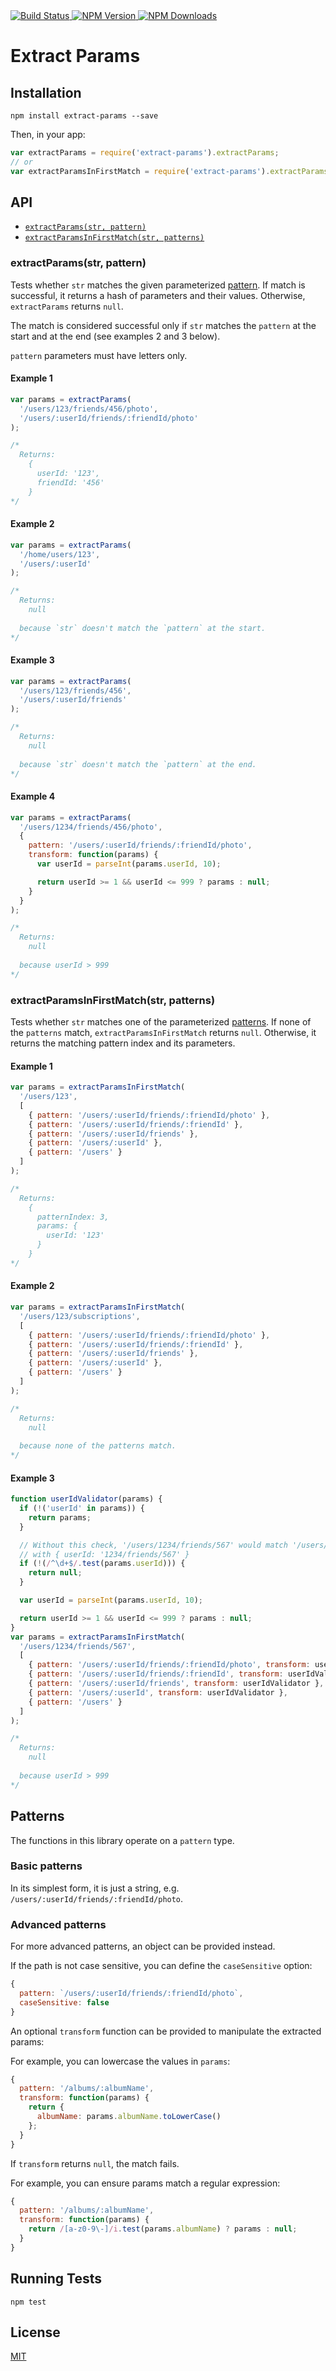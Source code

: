 <a href="https://codeship.com/projects/119982" target="_blank">
  <img src="https://img.shields.io/codeship/ff47ba10-7c98-0133-b9e7-2e6bcf2dba9a/master.svg"
       alt="Build Status" />
</a>
<a href="https://npmjs.org/package/extract-params" target="_blank">
  <img src="https://img.shields.io/npm/v/extract-params.svg"
       alt="NPM Version" />
</a>
<a href="https://npmjs.org/package/extract-params" target="_blank">
  <img src="https://img.shields.io/npm/dm/extract-params.svg"
       alt="NPM Downloads" />
</a>

# Extract Params

## Installation

```shell
npm install extract-params --save
```

Then, in your app:

```js
var extractParams = require('extract-params').extractParams;
// or
var extractParamsInFirstMatch = require('extract-params').extractParamsInFirstMatch;
```

## API

* [`extractParams(str, pattern)`](#extractParams)
* [`extractParamsInFirstMatch(str, patterns)`](#extractParamsInFirstMatch)

<a name="extractParams"></a>
### extractParams(str, pattern)

Tests whether `str` matches the given parameterized [pattern](#patterns). If match is successful, it returns a hash of parameters and their values. Otherwise, `extractParams` returns `null`.

The match is considered successful only if `str` matches the `pattern` at the start and at the end (see examples 2 and 3 below).

`pattern` parameters must have letters only.

#### Example 1

```js
var params = extractParams(
  '/users/123/friends/456/photo',
  '/users/:userId/friends/:friendId/photo'
);

/* 
  Returns:
    {
      userId: '123',
      friendId: '456'
    }
*/
```

#### Example 2

```js
var params = extractParams(
  '/home/users/123',
  '/users/:userId'
);

/* 
  Returns:
    null
      
  because `str` doesn't match the `pattern` at the start.
*/
```

#### Example 3

```js
var params = extractParams(
  '/users/123/friends/456',
  '/users/:userId/friends'
);

/* 
  Returns:
    null
      
  because `str` doesn't match the `pattern` at the end.
*/
```

#### Example 4

```js
var params = extractParams(
  '/users/1234/friends/456/photo',
  {
    pattern: '/users/:userId/friends/:friendId/photo',
    transform: function(params) {
      var userId = parseInt(params.userId, 10);

      return userId >= 1 && userId <= 999 ? params : null;
    }
  }
);

/* 
  Returns:
    null
    
  because userId > 999
*/
```

<a name="extractParamsInFirstMatch"></a>
### extractParamsInFirstMatch(str, patterns)

Tests whether `str` matches one of the parameterized [patterns](#patterns). If none of the `patterns` match, `extractParamsInFirstMatch` returns `null`. Otherwise, it returns the matching pattern index and its parameters.

#### Example 1

```js
var params = extractParamsInFirstMatch(
  '/users/123',
  [
    { pattern: '/users/:userId/friends/:friendId/photo' },
    { pattern: '/users/:userId/friends/:friendId' },
    { pattern: '/users/:userId/friends' },
    { pattern: '/users/:userId' },
    { pattern: '/users' }
  ]
);

/* 
  Returns:
    {
      patternIndex: 3,
      params: {
        userId: '123'
      }
    }
*/
```

#### Example 2

```js
var params = extractParamsInFirstMatch(
  '/users/123/subscriptions',
  [
    { pattern: '/users/:userId/friends/:friendId/photo' },
    { pattern: '/users/:userId/friends/:friendId' },
    { pattern: '/users/:userId/friends' },
    { pattern: '/users/:userId' },
    { pattern: '/users' }
  ]
);

/* 
  Returns:
    null
    
  because none of the patterns match.
*/
```

#### Example 3

```js
function userIdValidator(params) {
  if (!('userId' in params)) {
    return params;
  }

  // Without this check, '/users/1234/friends/567' would match '/users/:userId'
  // with { userId: '1234/friends/567' }
  if (!(/^\d+$/.test(params.userId))) {
    return null;
  }

  var userId = parseInt(params.userId, 10);

  return userId >= 1 && userId <= 999 ? params : null;
}
var params = extractParamsInFirstMatch(
  '/users/1234/friends/567',
  [
    { pattern: '/users/:userId/friends/:friendId/photo', transform: userIdValidator },
    { pattern: '/users/:userId/friends/:friendId', transform: userIdValidator },
    { pattern: '/users/:userId/friends', transform: userIdValidator },
    { pattern: '/users/:userId', transform: userIdValidator },
    { pattern: '/users' }
  ]
);

/* 
  Returns:
    null
    
  because userId > 999
*/
```

<a name="patterns"></a>
## Patterns

The functions in this library operate on a `pattern` type.

### Basic patterns

In its simplest form, it is just a string, e.g. `/users/:userId/friends/:friendId/photo`.

### Advanced patterns

For more advanced patterns, an object can be provided instead.

If the path is not case sensitive, you can define the `caseSensitive` option:

```js
{
  pattern: `/users/:userId/friends/:friendId/photo`,
  caseSensitive: false
}
```

An optional `transform` function can be provided to manipulate the extracted params:

For example, you can lowercase the values in `params`:

```js
{
  pattern: '/albums/:albumName',
  transform: function(params) {
    return {
      albumName: params.albumName.toLowerCase()
    };
  }
}
```

If `transform` returns `null`, the match fails.

For example, you can ensure params match a regular expression:

```js
{
  pattern: '/albums/:albumName',
  transform: function(params) {
    return /[a-z0-9\-]/i.test(params.albumName) ? params : null;
  }
}
```

## Running Tests

```shell
npm test
```

## License

[MIT](http://moroshko.mit-license.org)
